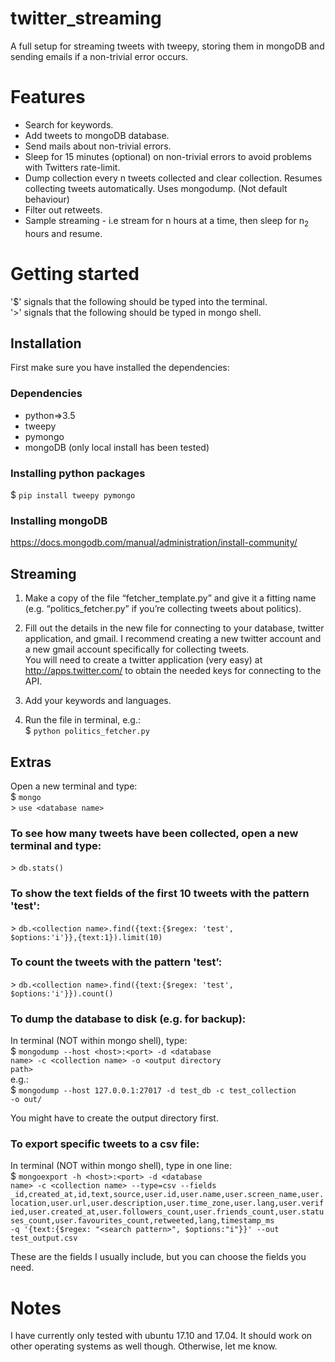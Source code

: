 # twitter_streaming

A full setup for streaming tweets with tweepy, storing them in mongoDB and sending emails if a non-trivial error occurs. 

# Features
- Search for keywords.  
- Add tweets to mongoDB database.  
- Send mails about non-trivial errors.  
- Sleep for 15 minutes (optional) on non-trivial errors to avoid problems with Twitters rate-limit.  
- Dump collection every n tweets collected and clear collection. Resumes collecting tweets automatically. Uses mongodump. (Not default behaviour)  
- Filter out retweets.  
- Sample streaming - i.e stream for n hours at a time, then sleep for n<sub>2</sub> hours and resume.   

# Getting started

'$' signals that the following should be typed into the terminal.  
'>' signals that the following should be typed in mongo shell.  

## Installation
First make sure you have installed the dependencies:

### Dependencies
 - python=>3.5  
  - tweepy  
  - pymongo  
 - mongoDB (only local install has been tested)  

### Installing python packages
$ <code>pip install tweepy pymongo</code>   

### Installing mongoDB
https://docs.mongodb.com/manual/administration/install-community/

## Streaming

1. Make a copy of the file “fetcher_template.py” and give it a fitting name (e.g. “politics_fetcher.py” if you’re collecting tweets about politics).

2. Fill out the details in the new file for connecting to your database, twitter application, and gmail. I recommend creating a new twitter account and a new gmail account specifically for collecting tweets.  
You will need to create a twitter application (very easy) at http://apps.twitter.com/ to obtain the needed keys for connecting to the API.  

3. Add your keywords and languages.

4. Run the file in terminal, e.g.:  
$ <code>python politics_fetcher.py</code>  

## Extras
Open a new terminal and type:  
$ <code>mongo</code>    
\> <code>use \<database name\></code>   

### To see how many tweets have been collected, open a new terminal and type:  
\> <code>db.stats()</code>  

### To show the text fields of the first 10 tweets with the pattern 'test':  
\> <code>db.\<collection name\>.find({text:{$regex: 'test', $options:'i'}},{text:1}).limit(10)</code>  

### To count the tweets with the pattern 'test’:  
\> <code>db.\<collection name\>.find({text:{$regex: 'test', $options:'i'}}).count()</code>  

### To dump the database to disk (e.g. for backup):  
In terminal (NOT within mongo shell), type:  
$ <code>mongodump --host \<host\>:\<port\> -d \<database name\> -c \<collection name\> -o \<output directory path\></code>  
e.g.:  
$ <code>mongodump --host 127.0.0.1:27017 -d test_db -c test_collection -o out/</code>    

You might have to create the output directory first.

### To export specific tweets to a csv file:  
In terminal (NOT within mongo shell), type in one line:  
$ <code>mongoexport -h \<host\>:\<port\> -d \<database name\> -c \<collection name\> --type=csv --fields _id,created_at,id,text,source,user.id,user.name,user.screen_name,user.location,user.url,user.description,user.time_zone,user.lang,user.verified,user.created_at,user.followers_count,user.friends_count,user.statuses_count,user.favourites_count,retweeted,lang,timestamp_ms -q '{text:{$regex: "\<search pattern\>", $options:"i"}}' --out test_output.csv</code>  

These are the fields I usually include, but you can choose the fields you need.  

# Notes
I have currently only tested with ubuntu 17.10 and 17.04. It should work on other operating systems as well though. Otherwise, let me know.  
